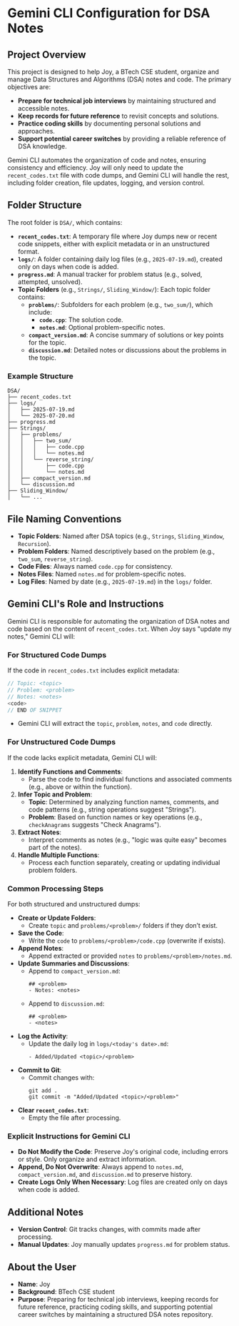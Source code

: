 # Gemini CLI Configuration for DSA Notes

## Project Overview
This project is designed to help Joy, a BTech CSE student, organize and manage Data Structures and Algorithms (DSA) notes and code. The primary objectives are:
- **Prepare for technical job interviews** by maintaining structured and accessible notes.
- **Keep records for future reference** to revisit concepts and solutions.
- **Practice coding skills** by documenting personal solutions and approaches.
- **Support potential career switches** by providing a reliable reference of DSA knowledge.

Gemini CLI automates the organization of code and notes, ensuring consistency and efficiency. Joy will only need to update the `recent_codes.txt` file with code dumps, and Gemini CLI will handle the rest, including folder creation, file updates, logging, and version control.

## Folder Structure
The root folder is `DSA/`, which contains:
- **`recent_codes.txt`**: A temporary file where Joy dumps new or recent code snippets, either with explicit metadata or in an unstructured format.
- **`logs/`**: A folder containing daily log files (e.g., `2025-07-19.md`), created only on days when code is added.
- **`progress.md`**: A manual tracker for problem status (e.g., solved, attempted, unsolved).
- **Topic Folders** (e.g., `Strings/`, `Sliding_Window/`): Each topic folder contains:
  - **`problems/`**: Subfolders for each problem (e.g., `two_sum/`), which include:
    - **`code.cpp`**: The solution code.
    - **`notes.md`**: Optional problem-specific notes.
  - **`compact_version.md`**: A concise summary of solutions or key points for the topic.
  - **`discussion.md`**: Detailed notes or discussions about the problems in the topic.

### Example Structure
```
DSA/
├── recent_codes.txt
├── logs/
│   ├── 2025-07-19.md
│   └── 2025-07-20.md
├── progress.md
├── Strings/
│   ├── problems/
│   │   ├── two_sum/
│   │   │   ├── code.cpp
│   │   │   └── notes.md
│   │   └── reverse_string/
│   │       ├── code.cpp
│   │       └── notes.md
│   ├── compact_version.md
│   └── discussion.md
├── Sliding_Window/
│   └── ...
```

## File Naming Conventions
- **Topic Folders**: Named after DSA topics (e.g., `Strings`, `Sliding_Window`, `Recursion`).
- **Problem Folders**: Named descriptively based on the problem (e.g., `two_sum`, `reverse_string`).
- **Code Files**: Always named `code.cpp` for consistency.
- **Notes Files**: Named `notes.md` for problem-specific notes.
- **Log Files**: Named by date (e.g., `2025-07-19.md`) in the `logs/` folder.

## Gemini CLI's Role and Instructions
Gemini CLI is responsible for automating the organization of DSA notes and code based on the content of `recent_codes.txt`. When Joy says "update my notes," Gemini CLI will:

### For Structured Code Dumps
If the code in `recent_codes.txt` includes explicit metadata:
```cpp
// Topic: <topic>
// Problem: <problem>
// Notes: <notes>
<code>
// END OF SNIPPET
```
- Gemini CLI will extract the `topic`, `problem`, `notes`, and `code` directly.

### For Unstructured Code Dumps
If the code lacks explicit metadata, Gemini CLI will:
1. **Identify Functions and Comments**:
   - Parse the code to find individual functions and associated comments (e.g., above or within the function).
2. **Infer Topic and Problem**:
   - **Topic**: Determined by analyzing function names, comments, and code patterns (e.g., string operations suggest "Strings").
   - **Problem**: Based on function names or key operations (e.g., `checkAnagrams` suggests "Check Anagrams").
3. **Extract Notes**:
   - Interpret comments as notes (e.g., "logic was quite easy" becomes part of the notes).
4. **Handle Multiple Functions**:
   - Process each function separately, creating or updating individual problem folders.

### Common Processing Steps
For both structured and unstructured dumps:
- **Create or Update Folders**:
  - Create `topic` and `problems/<problem>/` folders if they don’t exist.
- **Save the Code**:
  - Write the `code` to `problems/<problem>/code.cpp` (overwrite if exists).
- **Append Notes**:
  - Append extracted or provided `notes` to `problems/<problem>/notes.md`.
- **Update Summaries and Discussions**:
  - Append to `compact_version.md`:
    ```
    ## <problem>
    - Notes: <notes>
    ```
  - Append to `discussion.md`:
    ```
    ## <problem>
    - <notes>
    ```
- **Log the Activity**:
  - Update the daily log in `logs/<today's date>.md`:
    ```
    - Added/Updated <topic>/<problem>
    ```
- **Commit to Git**:
  - Commit changes with:
    ```
    git add .
    git commit -m "Added/Updated <topic>/<problem>"
    ```
- **Clear `recent_codes.txt`**:
  - Empty the file after processing.

### Explicit Instructions for Gemini CLI
- **Do Not Modify the Code**: Preserve Joy's original code, including errors or style. Only organize and extract information.
- **Append, Do Not Overwrite**: Always append to `notes.md`, `compact_version.md`, and `discussion.md` to preserve history.
- **Create Logs Only When Necessary**: Log files are created only on days when code is added.

## Additional Notes
- **Version Control**: Git tracks changes, with commits made after processing.
- **Manual Updates**: Joy manually updates `progress.md` for problem status.

## About the User
- **Name**: Joy
- **Background**: BTech CSE student
- **Purpose**: Preparing for technical job interviews, keeping records for future reference, practicing coding skills, and supporting potential career switches by maintaining a structured DSA notes repository.